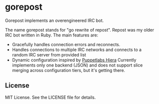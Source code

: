 gorepost
========

Gorepost implements an overengineered IRC bot.

The name gorepost stands for "go rewrite of repost". Repost was my older IRC bot
written in Ruby. The main features are:

 * Gracefully handles connection errors and reconnects.
 * Handles connections to multiple IRC networks and connects to a random IRC
   server from provided list
 * Dynamic configuration inspired by [Puppetlabs Hiera](https://github.com/puppetlabs/hiera)
   Currently implements only one backend (JSON) and does not support slice
   merging across configuration tiers, but it's getting there.

## License
MIT License. See the LICENSE file for details.

